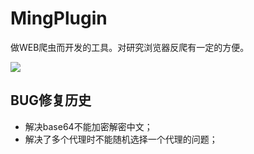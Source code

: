 # MingPlugin

做WEB爬虫而开发的工具。对研究浏览器反爬有一定的方便。

![](http://serv_pro:3000/zswj123/MingPlugin/raw/master/logo.gif)

## BUG修复历史

* 解决base64不能加密解密中文；
* 解决了多个代理时不能随机选择一个代理的问题；

